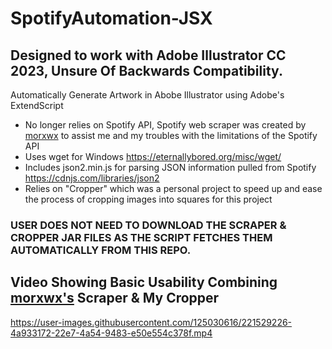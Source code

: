 # SpotifyAutomation-JSX
## Designed to work with Adobe Illustrator CC 2023, Unsure Of Backwards Compatibility.
Automatically Generate Artwork in Abobe Illustrator using Adobe's ExtendScript
+ No longer relies on Spotify API, Spotify web scraper was created by [morxwx](https://github.com/morxwx) to assist me and my troubles with the limitations of the Spotify API
+ Uses wget for Windows https://eternallybored.org/misc/wget/
+ Includes json2.min.js for parsing JSON information pulled from Spotify https://cdnjs.com/libraries/json2
+ Relies on "Cropper" which was a personal project to speed up and ease the process of cropping images into squares for this project

### USER DOES NOT NEED TO DOWNLOAD THE SCRAPER & CROPPER JAR FILES AS THE SCRIPT FETCHES THEM AUTOMATICALLY FROM THIS REPO.

## Video Showing Basic Usability Combining [morxwx's](https://github.com/morxwx) Scraper & My Cropper

https://user-images.githubusercontent.com/125030616/221529226-4a933172-22e7-4a54-9483-e50e554c378f.mp4

